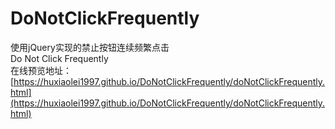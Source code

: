 # DoNotClickFrequently
使用jQuery实现的禁止按钮连续频繁点击<br>
Do Not Click Frequently<br>
在线预览地址：[https://huxiaolei1997.github.io/DoNotClickFrequently/doNotClickFrequently.html](https://huxiaolei1997.github.io/DoNotClickFrequently/doNotClickFrequently.html)
